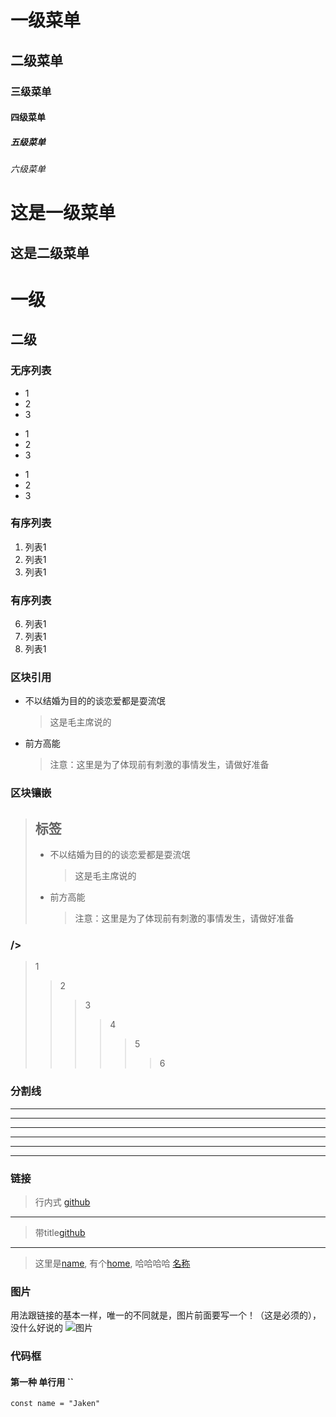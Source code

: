# 一级菜单
## 二级菜单
### 三级菜单
#### 四级菜单
##### 五级菜单
###### 六级菜单

这是一级菜单
==========================================
这是二级菜单
------------------------------------------

# 一级 #
## 二级 ##


### 无序列表
* 1
* 2
* 3
+ 1
+ 2
+ 3
- 1
- 2
- 3

### 有序列表
1. 列表1
2. 列表1
3. 列表1

### 有序列表
6. 列表1
2. 列表1
3. 列表1

### 区块引用
* 不以结婚为目的的谈恋爱都是耍流氓
    > 这是毛主席说的
* 前方高能
    > 注意：这里是为了体现前有刺激的事情发生，请做好准备

### 区块镶嵌
> ## 标签
> * 不以结婚为目的的谈恋爱都是耍流氓
>     > 这是毛主席说的
> * 前方高能
>     > 注意：这里是为了体现前有刺激的事情发生，请做好准备

###  /> 
> 1
>> 2
>>> 3
>>>> 4
>>>>> 5
>>>>>> 6

### 分割线
 ***
 ************
 ---
  - - -
  ----------------------------
  _________

### 链接
> 行内式 [github](https://github.com)
---
> 带title[github](https://github.com "github")
---
> [name]: http://www.baidu.com "name"
> [home]: http://www.baidu.com "home"
> [名称]: http://www.baidu.com "名称"
这里是[name], 有个[home], 哈哈哈哈 [名称]

### 图片
用法跟链接的基本一样，唯一的不同就是，图片前面要写一个！（这是必须的），没什么好说的
![图片](https://image.shutterstock.com/image-vector/merry-christmas-happy-new-year-600w-1856929237.jpg)


### 代码框
#### 第一种 单行用 ``
`const name = "Jaken"`